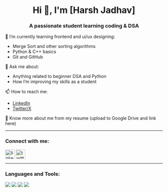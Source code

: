 <h1 align="center">Hi 👋, I'm [Harsh Jadhav]</h1>
<h3 align="center">A passionate student learning coding & DSA</h3>

<p align="left">🌱 I’m currently learning frontend and ui/ux designing:</p>
<ul>
  <li>Merge Sort and other sorting algorithms</li>
  <li>Python & C++ basics</li>
  <li>Git and GitHub</li>
</ul>

<p align="left">💬 Ask me about:</p>
<ul>
  <li>Anything related to beginner DSA and Python</li>
  <li>How I’m improving my skills as a student</li>
</ul>

<p align="left">📫 How to reach me:</p>
<ul>
  <li><a href="https://linkedin.com/in/your-linkedin">LinkedIn</a></li>
  <li><a href="https://twitter.com/your-twitter">Twitter/X</a></li>
</ul>

<p align="left">📄 Know more about me from my resume (upload to Google Drive and link here)</p>

---

<h3 align="left">Connect with me:</h3>
<p align="left">
  <a href="https://linkedin.com/in/your-linkedin" target="blank"><img align="center" src="https://img.icons8.com/color/48/linkedin.png" alt="linkedin" height="30" width="30" /></a>
  <a href="https://twitter.com/your-twitter" target="blank"><img align="center" src="https://img.icons8.com/color/48/twitter.png" alt="twitter" height="30" width="30" /></a>
</p>

---

<h3 align="left">Languages and Tools:</h3>
<p align="left">
  <img src="https://img.shields.io/badge/Python-3776AB?style=for-the-badge&logo=python&logoColor=white"/>
  <img src="https://img.shields.io/badge/C++-00599C?style=for-the-badge&logo=c%2B%2B&logoColor=white"/>
  <img src="https://img.shields.io/badge/Git-F05032?style=for-the-badge&logo=git&logoColor=white"/>
  <img src="https://img.shields.io/badge/GitHub-181717?style=for-the-badge&logo=github&logoColor=white"/>
</p>

